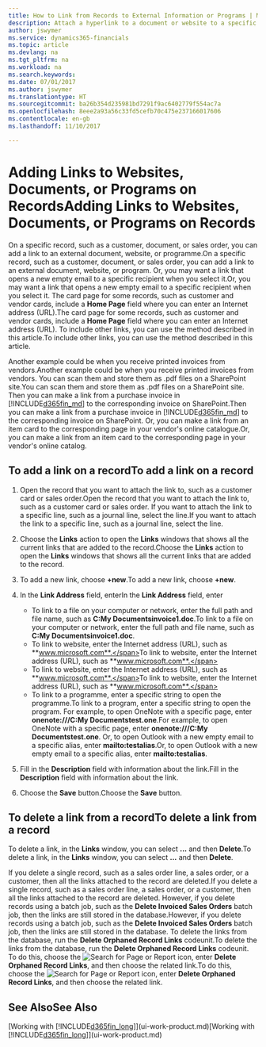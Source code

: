 ```yaml
---
title: How to Link from Records to External Information or Programs | Microsoft Docs
description: Attach a hyperlink to a document or website to a specific record, such as a customer or document.
author: jswymer
ms.service: dynamics365-financials
ms.topic: article
ms.devlang: na
ms.tgt_pltfrm: na
ms.workload: na
ms.search.keywords: 
ms.date: 07/01/2017
ms.author: jswymer
ms.translationtype: HT
ms.sourcegitcommit: ba26b354d235981bd7291f9ac6402779f554ac7a
ms.openlocfilehash: 8eee2a93a56c33fd5cefb70c475e237166017606
ms.contentlocale: en-gb
ms.lasthandoff: 11/10/2017

---
```

# <a name="adding-links-to-websites-documents-or-programs-on-records"></a><span data-ttu-id="ab0df-103">Adding Links to Websites, Documents, or Programs on Records</span><span class="sxs-lookup"><span data-stu-id="ab0df-103">Adding Links to Websites, Documents, or Programs on Records</span></span>
<span data-ttu-id="ab0df-104">On a specific record, such as a customer, document, or sales order, you can add a link to an external document, website, or programme.</span><span class="sxs-lookup"><span data-stu-id="ab0df-104">On a specific record, such as a customer, document, or sales order, you can add a link to an external document, website, or program.</span></span> <span data-ttu-id="ab0df-105">Or, you may want a link that opens a new empty email to a specific recipient when you select it.</span><span class="sxs-lookup"><span data-stu-id="ab0df-105">Or, you may want a link that opens a new empty email to a specific recipient when you select it.</span></span> <span data-ttu-id="ab0df-106">The card page for some records, such as customer and vendor cards, include a **Home Page** field where you can enter an Internet address (URL).</span><span class="sxs-lookup"><span data-stu-id="ab0df-106">The card page for some records, such as customer and vendor cards, include a **Home Page** field where you can enter an Internet address (URL).</span></span> <span data-ttu-id="ab0df-107">To include other links, you can use the method described in this article.</span><span class="sxs-lookup"><span data-stu-id="ab0df-107">To include other links, you can use the method described in this article.</span></span>

<span data-ttu-id="ab0df-108">Another example could be when you receive printed invoices from vendors.</span><span class="sxs-lookup"><span data-stu-id="ab0df-108">Another example could be when you receive printed invoices from vendors.</span></span> <span data-ttu-id="ab0df-109">You can scan them and store them as .pdf files on a SharePoint site.</span><span class="sxs-lookup"><span data-stu-id="ab0df-109">You can scan them and store them as .pdf files on a SharePoint site.</span></span> <span data-ttu-id="ab0df-110">Then you can make a link from a purchase invoice in [!INCLUDE[d365fin_md](includes/d365fin_md.md)] to the corresponding invoice on  SharePoint.</span><span class="sxs-lookup"><span data-stu-id="ab0df-110">Then you can make a link from a purchase invoice in [!INCLUDE[d365fin_md](includes/d365fin_md.md)] to the corresponding invoice on  SharePoint.</span></span> <span data-ttu-id="ab0df-111">Or, you can make a link from an item card to the corresponding page in your vendor's online catalogue.</span><span class="sxs-lookup"><span data-stu-id="ab0df-111">Or, you can make a link from an item card to the corresponding page in your vendor's online catalog.</span></span>

## <a name="to-add-a-link-on-a-record"></a><span data-ttu-id="ab0df-112">To add a link on a record</span><span class="sxs-lookup"><span data-stu-id="ab0df-112">To add a link on a record</span></span>   

1.  <span data-ttu-id="ab0df-113">Open the record that you want to attach the link to, such as a customer card or sales order.</span><span class="sxs-lookup"><span data-stu-id="ab0df-113">Open the record that you want to attach the link to, such as a customer card or sales order.</span></span> <span data-ttu-id="ab0df-114">If you want to attach the link to a specific line, such as a journal line, select the line.</span><span class="sxs-lookup"><span data-stu-id="ab0df-114">If you want to attach the link to a specific line, such as a journal line, select the line.</span></span>  

2.  <span data-ttu-id="ab0df-115">Choose the **Links** action to open the **Links** windows that shows all the current links that are added to the record.</span><span class="sxs-lookup"><span data-stu-id="ab0df-115">Choose the **Links** action to open the **Links** windows that shows all the current links that are added to the record.</span></span>

3. <span data-ttu-id="ab0df-116">To add a new link, choose **+new**.</span><span class="sxs-lookup"><span data-stu-id="ab0df-116">To add a new link, choose **+new**.</span></span>

4.  <span data-ttu-id="ab0df-117">In the **Link Address** field, enter</span><span class="sxs-lookup"><span data-stu-id="ab0df-117">In the **Link Address** field, enter</span></span>

    -   <span data-ttu-id="ab0df-118">To link to a file on your computer or network, enter the full path and file name, such as  **C:My Documentsinvoice1.doc**.</span><span class="sxs-lookup"><span data-stu-id="ab0df-118">To link to a file on your computer or network, enter the full path and file name, such as  **C:My Documentsinvoice1.doc**.</span></span>
    -   <span data-ttu-id="ab0df-119">To link to website, enter the Internet address (URL), such as **www.microsoft.com**.</span><span class="sxs-lookup"><span data-stu-id="ab0df-119">To link to website, enter the Internet address (URL), such as **www.microsoft.com**.</span></span>
    -   <span data-ttu-id="ab0df-120">To link to website, enter the Internet address (URL), such as **www.microsoft.com**.</span><span class="sxs-lookup"><span data-stu-id="ab0df-120">To link to website, enter the Internet address (URL), such as **www.microsoft.com**.</span></span>
    -   <span data-ttu-id="ab0df-121">To link to a programme, enter a specific string to open the programme.</span><span class="sxs-lookup"><span data-stu-id="ab0df-121">To link to a program, enter a specific string to open the program.</span></span> <span data-ttu-id="ab0df-122">For example, to open OneNote with a specific page, enter **onenote:///C:My Documentstest.one**.</span><span class="sxs-lookup"><span data-stu-id="ab0df-122">For example, to open OneNote with a specific page, enter **onenote:///C:My Documentstest.one**.</span></span> <span data-ttu-id="ab0df-123">Or, to open Outlook with a new empty email to a specific alias, enter **mailto:testalias**.</span><span class="sxs-lookup"><span data-stu-id="ab0df-123">Or, to open Outlook with a new empty email to a specific alias, enter **mailto:testalias**.</span></span>  

5.  <span data-ttu-id="ab0df-124">Fill in the **Description** field with information about the link.</span><span class="sxs-lookup"><span data-stu-id="ab0df-124">Fill in the **Description** field with information about the link.</span></span>  

6.  <span data-ttu-id="ab0df-125">Choose the **Save** button.</span><span class="sxs-lookup"><span data-stu-id="ab0df-125">Choose the **Save** button.</span></span>  

## <a name="to-delete-a-link-from-a-record"></a><span data-ttu-id="ab0df-126">To delete a link from a record</span><span class="sxs-lookup"><span data-stu-id="ab0df-126">To delete a link from a record</span></span>  

<span data-ttu-id="ab0df-127">To delete a link, in the **Links** window, you can select **...** and then **Delete**.</span><span class="sxs-lookup"><span data-stu-id="ab0df-127">To delete a link, in the **Links** window, you can select **...** and then **Delete**.</span></span>

<span data-ttu-id="ab0df-128">If you delete a single record, such as a sales order line, a sales order, or a customer, then all the links attached to the record are deleted.</span><span class="sxs-lookup"><span data-stu-id="ab0df-128">If you delete a single record, such as a sales order line, a sales order, or a customer, then all the links attached to the record are deleted.</span></span> <span data-ttu-id="ab0df-129">However, if you delete records using a batch job, such as the **Delete Invoiced Sales Orders** batch job, then the links are still stored in the database.</span><span class="sxs-lookup"><span data-stu-id="ab0df-129">However, if you delete records using a batch job, such as the **Delete Invoiced Sales Orders** batch job, then the links are still stored in the database.</span></span> <span data-ttu-id="ab0df-130">To delete the links from the database, run the **Delete Orphaned Record Links** codeunit.</span><span class="sxs-lookup"><span data-stu-id="ab0df-130">To delete the links from the database, run the **Delete Orphaned Record Links** codeunit.</span></span> <span data-ttu-id="ab0df-131">To do this, choose the ![Search for Page or Report](media/ui-search/search_small.png "Search for Page or Report icon") icon, enter **Delete Orphaned Record Links**, and then choose the related link.</span><span class="sxs-lookup"><span data-stu-id="ab0df-131">To do this, choose the ![Search for Page or Report](media/ui-search/search_small.png "Search for Page or Report icon") icon, enter **Delete Orphaned Record Links**, and then choose the related link.</span></span>   

<!-- ### To run delete orphaned record links  

1.  Choose the ![Search for Page or Report](media/ui-search/search_small.png "Search for Page or Report icon") icon, enter **Data Deletion**, and then choose the related link.  

2.  On the **Data Deletion** page, choose **Tasks**, and then choose **Delete Orphaned Record Links**.  -->

## <a name="see-also"></a><span data-ttu-id="ab0df-132">See Also</span><span class="sxs-lookup"><span data-stu-id="ab0df-132">See Also</span></span>  
<span data-ttu-id="ab0df-133">[Working with [!INCLUDE[d365fin_long](includes/d365fin_long_md.md)]](ui-work-product.md)</span><span class="sxs-lookup"><span data-stu-id="ab0df-133">[Working with [!INCLUDE[d365fin_long](includes/d365fin_long_md.md)]](ui-work-product.md)</span></span>  


